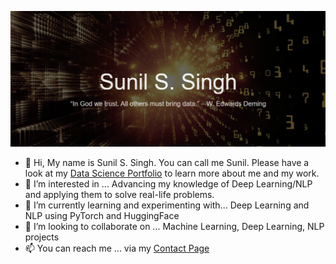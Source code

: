 
![](github_profile_readme.png)

- 👋 Hi, My name is Sunil S. Singh. You can call me Sunil. Please have a look at my [Data Science Portfolio](https://sssingh.github.io/DSPortfolio/) to learn more about me and my work. 
- 👀 I’m interested in ... Advancing my knowledge of Deep Learning/NLP and applying them to solve real-life problems. 
- 🌱 I’m currently learning and experimenting with... Deep Learning and NLP using PyTorch and HuggingFace
- 💞️ I’m looking to collaborate on ... Machine Learning, Deep Learning, NLP projects
- 📫 You can reach me ... via my [Contact Page](https://sssingh.github.io/DSPortfolio/contact/)   
